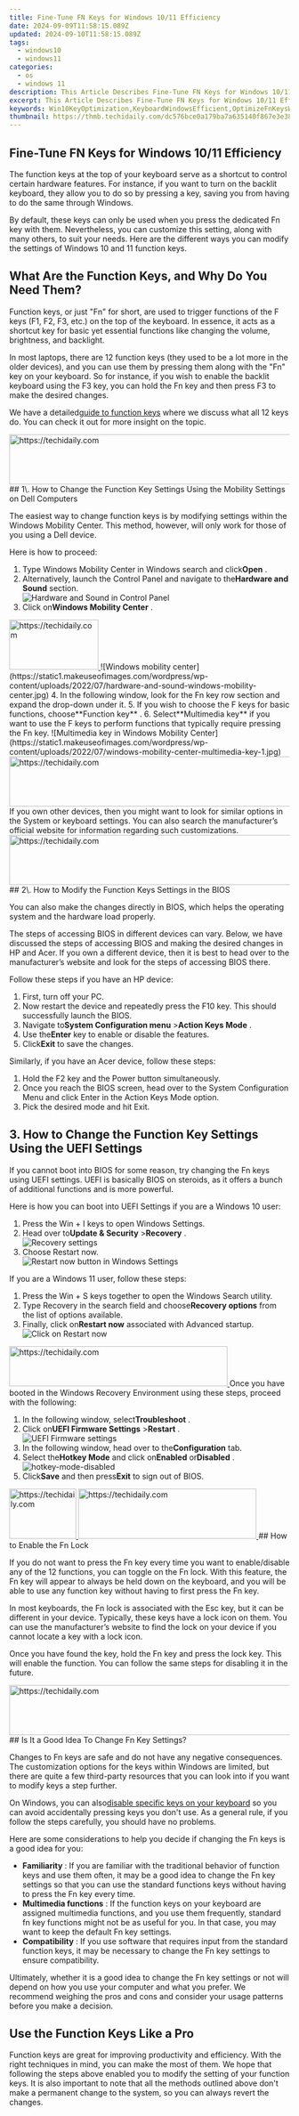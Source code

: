 ```yaml
---
title: Fine-Tune FN Keys for Windows 10/11 Efficiency
date: 2024-09-09T11:58:15.089Z
updated: 2024-09-10T11:58:15.089Z
tags:
  - windows10
  - windows11
categories:
  - os
  - windows 11
description: This Article Describes Fine-Tune FN Keys for Windows 10/11 Efficiency
excerpt: This Article Describes Fine-Tune FN Keys for Windows 10/11 Efficiency
keywords: Win10KeyOptimization,KeyboardWindowsEfficient,OptimizeFnKeysWin10,FNKeysEnhancementWin10,EfficiencyFNKeysWindows,WindowsFnKeyupgrade,TuneFnKeysforWin10/11
thumbnail: https://thmb.techidaily.com/dc576bce0a179ba7a635140f867e3e38f81d54c67172be73149cea5622762395.jpg
---
```


## Fine-Tune FN Keys for Windows 10/11 Efficiency

 The function keys at the top of your keyboard serve as a shortcut to control certain hardware features. For instance, if you want to turn on the backlit keyboard, they allow you to do so by pressing a key, saving you from having to do the same through Windows.

 By default, these keys can only be used when you press the dedicated Fn key with them. Nevertheless, you can customize this setting, along with many others, to suit your needs. Here are the different ways you can modify the settings of Windows 10 and 11 function keys.

## What Are the Function Keys, and Why Do You Need Them?

 Function keys, or just "Fn" for short, are used to trigger functions of the F keys (F1, F2, F3, etc.) on the top of the keyboard. In essence, it acts as a shortcut key for basic yet essential functions like changing the volume, brightness, and backlight.

 In most laptops, there are 12 function keys (they used to be a lot more in the older devices), and you can use them by pressing them along with the "Fn" key on your keyboard. So for instance, if you wish to enable the backlit keyboard using the F3 key, you can hold the Fn key and then press F3 to make the desired changes.

 We have a detailed[guide to function keys](https://www.makeuseof.com/windows-function-keys-guide/) where we discuss what all 12 keys do. You can check it out for more insight on the topic.

<!-- affiliate ads begin -->
<a href="https://appsumo.8odi.net/c/5597632/2130869/7443" target="_top" id="2130869">
  <img src="//a.impactradius-go.com/display-ad/7443-2130869" border="0" alt="https://techidaily.com" width="600" height="90"/>
</a>
<img height="0" width="0" src="https://appsumo.8odi.net/i/5597632/2130869/7443" style="position:absolute;visibility:hidden;" border="0" />
<!-- affiliate ads end -->
## 1\. How to Change the Function Key Settings Using the Mobility Settings on Dell Computers

 The easiest way to change function keys is by modifying settings within the Windows Mobility Center. This method, however, will only work for those of you using a Dell device.

Here is how to proceed:

1. Type Windows Mobility Center in Windows search and click**Open** .
2. Alternatively, launch the Control Panel and navigate to the**Hardware and Sound** section.  
![Hardware and Sound in Control Panel](https://static1.makeuseofimages.com/wordpress/wp-content/uploads/2022/04/hardware-and-sound.jpg)
3. Click on**Windows Mobility Center** .  
<!-- affiliate ads begin -->
<a href="https://aligracehair.sjv.io/c/5597632/2115912/19272" target="_top" id="2115912">
  <img src="//a.impactradius-go.com/display-ad/19272-2115912" border="0" alt="https://techidaily.com" width="160" height="90"/>
</a>
<img height="0" width="0" src="https://aligracehair.sjv.io/i/5597632/2115912/19272" style="position:absolute;visibility:hidden;" border="0" />
<!-- affiliate ads end -->
![Windows mobility center](https://static1.makeuseofimages.com/wordpress/wp-content/uploads/2022/07/hardware-and-sound-windows-mobility-center.jpg)
4. In the following window, look for the Fn key row section and expand the drop-down under it.
5. If you wish to choose the F keys for basic functions, choose**Function key** .
6. Select**Multimedia key** if you want to use the F keys to perform functions that typically require pressing the Fn key.  
![Multimedia key in Windows Mobility Center](https://static1.makeuseofimages.com/wordpress/wp-content/uploads/2022/07/windows-mobility-center-multimedia-key-1.jpg)

<!-- affiliate ads begin -->
<a href="https://ephamedtechinc.pxf.io/c/5597632/2136612/26400" target="_top" id="2136612">
  <img src="//a.impactradius-go.com/display-ad/26400-2136612" border="0" alt="https://techidaily.com" width="728" height="90"/>
</a>
<img height="0" width="0" src="https://ephamedtechinc.pxf.io/i/5597632/2136612/26400" style="position:absolute;visibility:hidden;" border="0" />
<!-- affiliate ads end -->
 If you own other devices, then you might want to look for similar options in the System or keyboard settings. You can also search the manufacturer’s official website for information regarding such customizations.

<!-- affiliate ads begin -->
<a href="https://ephamedtechinc.pxf.io/c/5597632/2136614/26400" target="_top" id="2136614">
  <img src="//a.impactradius-go.com/display-ad/26400-2136614" border="0" alt="https://techidaily.com" width="728" height="90"/>
</a>
<img height="0" width="0" src="https://ephamedtechinc.pxf.io/i/5597632/2136614/26400" style="position:absolute;visibility:hidden;" border="0" />
<!-- affiliate ads end -->
## 2\. How to Modify the Function Keys Settings in the BIOS

 You can also make the changes directly in BIOS, which helps the operating system and the hardware load properly.

 The steps of accessing BIOS in different devices can vary. Below, we have discussed the steps of accessing BIOS and making the desired changes in HP and Acer. If you own a different device, then it is best to head over to the manufacturer’s website and look for the steps of accessing BIOS there.

Follow these steps if you have an HP device:

1. First, turn off your PC.
2. Now restart the device and repeatedly press the F10 key. This should successfully launch the BIOS.
3. Navigate to**System Configuration menu** \>**Action Keys Mode** .
4. Use the**Enter** key to enable or disable the features.
5. Click**Exit** to save the changes.

Similarly, if you have an Acer device, follow these steps:

1. Hold the F2 key and the Power button simultaneously.
2. Once you reach the BIOS screen, head over to the System Configuration Menu and click Enter in the Action Keys Mode option.
3. Pick the desired mode and hit Exit.

## 3\. How to Change the Function Key Settings Using the UEFI Settings

 If you cannot boot into BIOS for some reason, try changing the Fn keys using UEFI settings. UEFI is basically BIOS on steroids, as it offers a bunch of additional functions and is more powerful.

 Here is how you can boot into UEFI Settings if you are a Windows 10 user:

1. Press the Win + I keys to open Windows Settings.
2. Head over to**Update & Security** \>**Recovery** .  
![Recovery settings](https://static1.makeuseofimages.com/wordpress/wp-content/uploads/2022/07/update-and-security-recovery.jpg)
3. Choose Restart now.  
![Restart now button in Windows Settings](https://static1.makeuseofimages.com/wordpress/wp-content/uploads/2022/07/restart-now.jpg)

If you are a Windows 11 user, follow these steps:

1. Press the Win + S keys together to open the Windows Search utility.
2. Type Recovery in the search field and choose**Recovery options** from the list of options available.
3. Finally, click on**Restart now** associated with Advanced startup.  
![Click on Restart now](https://static1.makeuseofimages.com/wordpress/wp-content/uploads/2023/04/restart-now-button.jpg)

<!-- affiliate ads begin -->
<a href="https://aligracehair.sjv.io/c/5597632/2135403/19272" target="_top" id="2135403">
  <img src="//a.impactradius-go.com/display-ad/19272-2135403" border="0" alt="https://techidaily.com" width="392" height="72"/>
</a>
<img height="0" width="0" src="https://aligracehair.sjv.io/i/5597632/2135403/19272" style="position:absolute;visibility:hidden;" border="0" />
<!-- affiliate ads end -->
 Once you have booted in the Windows Recovery Environment using these steps, proceed with the following:

1. In the following window, select**Troubleshoot** .
2. Click on**UEFI Firmware Settings** \>**Restart** .  
![UEFI Firmware settings](https://static1.makeuseofimages.com/wordpress/wp-content/uploads/2022/07/advanced-options-startup.jpg)
3. In the following window, head over to the**Configuration** tab.
4. Select the**Hotkey Mode** and click on**Enabled** or**Disabled** .  
![hotkey-mode-disabled](https://static1.makeuseofimages.com/wordpress/wp-content/uploads/2022/07/hotkey-mode-disabled.jpg)
5. Click**Save** and then press**Exit** to sign out of BIOS.
<!-- affiliate ads begin -->
<a href="https://25home.pxf.io/c/5597632/2123466/16836" target="_top" id="2123466">
  <img src="//a.impactradius-go.com/display-ad/16836-2123466" border="0" alt="https://techidaily.com" width="120" height="90"/>
</a>
<img height="0" width="0" src="https://25home.pxf.io/i/5597632/2123466/16836" style="position:absolute;visibility:hidden;" border="0" />
<!-- affiliate ads end -->

<!-- affiliate ads begin -->
<a href="https://wigfever.sjv.io/c/5597632/2014848/22899" target="_top" id="2014848">
  <img src="//a.impactradius-go.com/display-ad/22899-2014848" border="0" alt="https://techidaily.com" width="320" height="90"/>
</a>
<img height="0" width="0" src="https://wigfever.sjv.io/i/5597632/2014848/22899" style="position:absolute;visibility:hidden;" border="0" />
<!-- affiliate ads end -->
## How to Enable the Fn Lock

 If you do not want to press the Fn key every time you want to enable/disable any of the 12 functions, you can toggle on the Fn lock. With this feature, the Fn key will appear to always be held down on the keyboard, and you will be able to use any function key without having to first press the Fn key.

 In most keyboards, the Fn lock is associated with the Esc key, but it can be different in your device. Typically, these keys have a lock icon on them. You can use the manufacturer’s website to find the lock on your device if you cannot locate a key with a lock icon.

 Once you have found the key, hold the Fn key and press the lock key. This will enable the function. You can follow the same steps for disabling it in the future.

<!-- affiliate ads begin -->
<a href="https://ephamedtechinc.pxf.io/c/5597632/2137223/26400" target="_top" id="2137223">
  <img src="//a.impactradius-go.com/display-ad/26400-2137223" border="0" alt="https://techidaily.com" width="728" height="90"/>
</a>
<img height="0" width="0" src="https://ephamedtechinc.pxf.io/i/5597632/2137223/26400" style="position:absolute;visibility:hidden;" border="0" />
<!-- affiliate ads end -->
## Is It a Good Idea To Change Fn Key Settings?

 Changes to Fn keys are safe and do not have any negative consequences. The customization options for the keys within Windows are limited, but there are quite a few third-party resources that you can look into if you want to modify keys a step further.

 On Windows, you can also[disable specific keys on your keyboard](https://www.makeuseof.com/tag/disable-specific-keys-keyboard-windows-10/) so you can avoid accidentally pressing keys you don't use. As a general rule, if you follow the steps carefully, you should have no problems.

 Here are some considerations to help you decide if changing the Fn keys is a good idea for you:

* **Familiarity** : If you are familiar with the traditional behavior of function keys and use them often, it may be a good idea to change the Fn key settings so that you can use the standard functions keys without having to press the Fn key every time.
* **Multimedia functions** : If the function keys on your keyboard are assigned multimedia functions, and you use them frequently, standard fn key functions might not be as useful for you. In that case, you may want to keep the default Fn key settings.
* **Compatibility** : If you use software that requires input from the standard function keys, it may be necessary to change the Fn key settings to ensure compatibility.

 Ultimately, whether it is a good idea to change the Fn key settings or not will depend on how you use your computer and what you prefer. We recommend weighing the pros and cons and consider your usage patterns before you make a decision.

## Use the Function Keys Like a Pro

 Function keys are great for improving productivity and efficiency. With the right techniques in mind, you can make the most of them. We hope that following the steps above enabled you to modify the setting of your function keys. It is also important to note that all the methods outlined above don't make a permanent change to the system, so you can always revert the changes.


<ins class="adsbygoogle"
     style="display:block"
     data-ad-format="autorelaxed"
     data-ad-client="ca-pub-7571918770474297"
     data-ad-slot="1223367746"></ins>



<ins class="adsbygoogle"
     style="display:block"
     data-ad-client="ca-pub-7571918770474297"
     data-ad-slot="8358498916"
     data-ad-format="auto"
     data-full-width-responsive="true"></ins>



